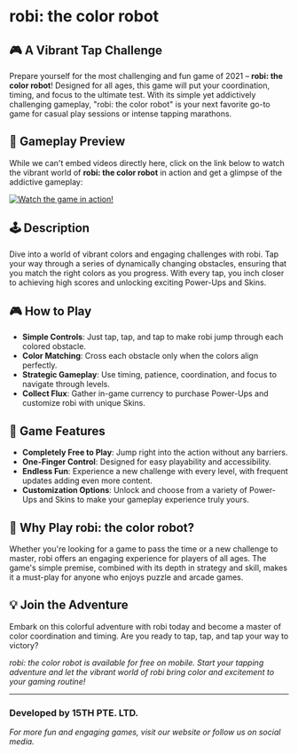 # robi: the color robot

## 🎮 A Vibrant Tap Challenge

Prepare yourself for the most challenging and fun game of 2021 – **robi: the color robot**! Designed for all ages, this game will put your coordination, timing, and focus to the ultimate test. With its simple yet addictively challenging gameplay, "robi: the color robot" is your next favorite go-to game for casual play sessions or intense tapping marathons.

## 📱 Gameplay Preview
While we can't embed videos directly here, click on the link below to watch the vibrant world of **robi: the color robot** in action and get a glimpse of the addictive gameplay:

[![Watch the game in action!](http://img.youtube.com/vi/cI3koDDd80o/0.jpg)](http://www.youtube.com/watch?v=cI3koDDd80o "robi: the color robot - Gameplay")

## 🕹️ Description
Dive into a world of vibrant colors and engaging challenges with robi. Tap your way through a series of dynamically changing obstacles, ensuring that you match the right colors as you progress. With every tap, you inch closer to achieving high scores and unlocking exciting Power-Ups and Skins.

## 🎮 How to Play
- **Simple Controls**: Just tap, tap, and tap to make robi jump through each colored obstacle.
- **Color Matching**: Cross each obstacle only when the colors align perfectly.
- **Strategic Gameplay**: Use timing, patience, coordination, and focus to navigate through levels.
- **Collect Flux**: Gather in-game currency to purchase Power-Ups and customize robi with unique Skins.

## 🚀 Game Features
- **Completely Free to Play**: Jump right into the action without any barriers.
- **One-Finger Control**: Designed for easy playability and accessibility.
- **Endless Fun**: Experience a new challenge with every level, with frequent updates adding even more content.
- **Customization Options**: Unlock and choose from a variety of Power-Ups and Skins to make your gameplay experience truly yours.

## 🌟 Why Play robi: the color robot?
Whether you're looking for a game to pass the time or a new challenge to master, robi offers an engaging experience for players of all ages. The game's simple premise, combined with its depth in strategy and skill, makes it a must-play for anyone who enjoys puzzle and arcade games.

## 💡 Join the Adventure
Embark on this colorful adventure with robi today and become a master of color coordination and timing. Are you ready to tap, tap, and tap your way to victory?

*robi: the color robot is available for free on mobile. Start your tapping adventure and let the vibrant world of robi bring color and excitement to your gaming routine!*

---

### Developed by 15TH PTE. LTD.
*For more fun and engaging games, visit our website or follow us on social media.*
